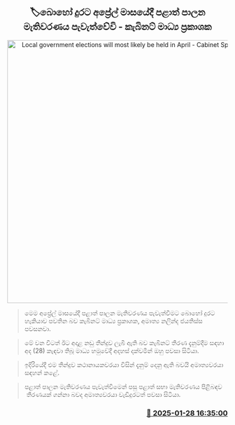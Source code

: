 <p align='center'><b><h2 align='center' title='Local government elections will most likely be held in April - Cabinet Spokesperson'>🏷බොහෝ දුරට අප්‍රේල් මාසයේදී පළාත් පාලන මැතිවරණය පැවැත්වේවි - කැබිනට් මාධ්‍ය ප්‍රකාශක</h2></b></p>
<p align='center'><img src='https://helakuru.sgp1.cdn.digitaloceanspaces.com/esana/images/lib/nalinda-jayathissa-cabinet-2024.jpg' width='600' alt='Local government elections will most likely be held in April - Cabinet Spokesperson'></p>

> මෙම අප්‍රේල් මාසයේදී පළාත් පාලන මැතිවරණය පැවැත්වීමට බොහෝ දුරට හැකියාව පවතින බව කැබිනට් මාධ්‍ය ප්‍රකාශක, අමාත්‍ය නලින්ද ජයතිස්ස පවසනවා.

> මේ වන විටත් ඊට අදාළ නඩු තීන්දුව ලැබී ඇති බව කැබිනට් තීරණ දැනුම්දීම සඳහා අද (28) කැඳවා තිබූ මාධ්‍ය හමුවේදී අදහස් දක්වමින් ඔහු පවසා සිටියා.

> ඉදිරියේදී එම තීන්දුව කථානායකවරයා විසින් දැනුම් දෙනු ඇති බවයි අමාත්‍යවරයා සඳහන් කළේ.

> පළාත් පාලන මැතිවරණය පැවැත්වීමෙන් පසු පළාත් සභා මැතිවරණය පිළිබඳව  තීරණයක් ගන්නා බවද අමාත්‍යවරයා වැඩිදුරටත් පවසා සිටියා.



<h3 align='right'><a href='https://www.helakuru.lk/esana/p/106958/'>📅 2025-01-28 16:35:00</a></h3>
